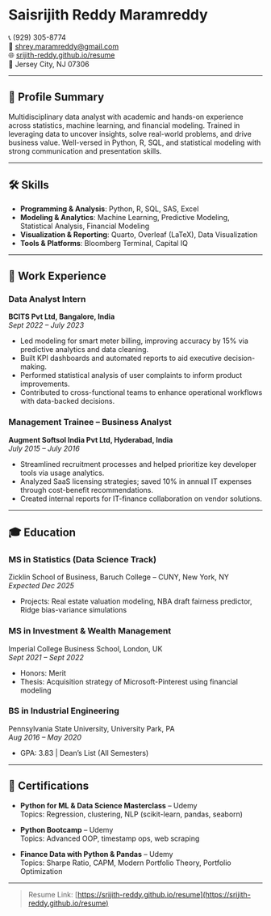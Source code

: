 # Saisrijith Reddy Maramreddy

📞 (929) 305-8774  
📧 shrey.maramreddy@gmail.com  
🌐 [srijith-reddy.github.io/resume](https://srijith-reddy.github.io/resume)  
📍 Jersey City, NJ 07306

---

## 🧠 Profile Summary

Multidisciplinary data analyst with academic and hands-on experience across statistics, machine learning, and financial modeling. Trained in leveraging data to uncover insights, solve real-world problems, and drive business value. Well-versed in Python, R, SQL, and statistical modeling with strong communication and presentation skills.

---

## 🛠️ Skills

- **Programming & Analysis**: Python, R, SQL, SAS, Excel  
- **Modeling & Analytics**: Machine Learning, Predictive Modeling, Statistical Analysis, Financial Modeling  
- **Visualization & Reporting**: Quarto, Overleaf (LaTeX), Data Visualization  
- **Tools & Platforms**: Bloomberg Terminal, Capital IQ

---

## 💼 Work Experience

### **Data Analyst Intern**  
**BCITS Pvt Ltd, Bangalore, India**  
*Sept 2022 – July 2023*

- Led modeling for smart meter billing, improving accuracy by 15% via predictive analytics and data cleaning.
- Built KPI dashboards and automated reports to aid executive decision-making.
- Performed statistical analysis of user complaints to inform product improvements.
- Contributed to cross-functional teams to enhance operational workflows with data-backed decisions.

### **Management Trainee – Business Analyst**  
**Augment Softsol India Pvt Ltd, Hyderabad, India**  
*July 2015 – July 2016*

- Streamlined recruitment processes and helped prioritize key developer tools via usage analytics.
- Analyzed SaaS licensing strategies; saved 10% in annual IT expenses through cost-benefit recommendations.
- Created internal reports for IT-finance collaboration on vendor solutions.

---

## 🎓 Education

### **MS in Statistics (Data Science Track)**  
Zicklin School of Business, Baruch College – CUNY, New York, NY  
*Expected Dec 2025*  
- Projects: Real estate valuation modeling, NBA draft fairness predictor, Ridge bias-variance simulations

### **MS in Investment & Wealth Management**  
Imperial College Business School, London, UK  
*Sept 2021 – Sept 2022*  
- Honors: Merit  
- Thesis: Acquisition strategy of Microsoft-Pinterest using financial modeling

### **BS in Industrial Engineering**  
Pennsylvania State University, University Park, PA  
*Aug 2016 – May 2020*  
- GPA: 3.83 | Dean’s List (All Semesters)

---

## 🏅 Certifications

- **Python for ML & Data Science Masterclass** – Udemy  
  Topics: Regression, clustering, NLP (scikit-learn, pandas, seaborn)

- **Python Bootcamp** – Udemy  
  Topics: Advanced OOP, timestamp ops, web scraping

- **Finance Data with Python & Pandas** – Udemy  
  Topics: Sharpe Ratio, CAPM, Modern Portfolio Theory, Portfolio Optimization

---

> Resume Link: [https://srijith-reddy.github.io/resume](https://srijith-reddy.github.io/resume)

